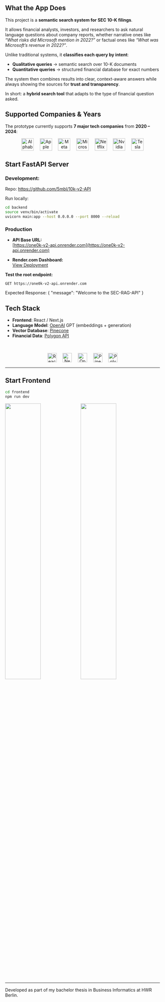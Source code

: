 
## What the App Does

This project is a **semantic search system for SEC 10-K filings**.

It allows financial analysts, investors, and researchers to ask natural language questions about company reports, whether narrative ones like *“What risks did Microsoft mention in 2022?”* or factual ones like *“What was Microsoft’s revenue in 2022?”*.

Unlike traditional systems, it **classifies each query by intent**:
- **Qualitative queries** → semantic search over 10-K documents  
- **Quantitative queries** → structured financial database for exact numbers  

The system then combines results into clear, context-aware answers while always showing the sources for **trust and transparency**.

In short: a **hybrid search tool** that adapts to the type of financial question asked.

## Supported Companies & Years

The prototype currently supports **7 major tech companies** from **2020 – 2024**:


<p align="center">
  <img src="https://upload.wikimedia.org/wikipedia/commons/2/2f/Google_2015_logo.svg" alt="Alphabet" height="40" /> &nbsp;&nbsp;&nbsp;
  <img src="https://upload.wikimedia.org/wikipedia/commons/f/fa/Apple_logo_black.svg" alt="Apple" height="40" /> &nbsp;&nbsp;&nbsp;
  <img src="https://upload.wikimedia.org/wikipedia/commons/7/7b/Meta_Platforms_Inc._logo.svg" alt="Meta" height="40" /> &nbsp;&nbsp;&nbsp;
  <img src="https://upload.wikimedia.org/wikipedia/commons/4/44/Microsoft_logo.svg" alt="Microsoft" height="40" /> &nbsp;&nbsp;&nbsp;
  <img src="https://upload.wikimedia.org/wikipedia/commons/0/08/Netflix_2015_logo.svg" alt="Netflix" height="40" /> &nbsp;&nbsp;&nbsp;
  <img src="https://upload.wikimedia.org/wikipedia/commons/a/a4/NVIDIA_logo.svg" alt="Nvidia" height="40" /> &nbsp;&nbsp;&nbsp;
  <img src="https://upload.wikimedia.org/wikipedia/commons/b/bd/Tesla_Motors.svg" alt="Tesla" height="40" />
</p>

## **Start FastAPI Server** 

### Development:
Repo: https://github.com/5mbl/10k-v2-API

Run locally:
```bash
cd backend  
source venv/bin/activate  
uvicorn main:app --host 0.0.0.0 --port 8000 --reload  
```

### Production

- **API Base URL:**  
  [https://one0k-v2-api.onrender.com](https://one0k-v2-api.onrender.com)

- **Render.com Dashboard:**  
  [View Deployment](https://dashboard.render.com/web/srv-d21bb0qdbo4c73dvr5f0/deploys/dep-d21bvo7fte5s73fee1dg)

**Test the root endpoint:**

```http
GET https://one0k-v2-api.onrender.com
```

Expected Response:
{
  "message": "Welcome to the SEC-RAG-API"
}

## Tech Stack

- **Frontend**: React / Next.js  
- **Language Model**: [OpenAI](https://openai.com/) GPT (embeddings + generation)  
- **Vector Database**: [Pinecone](https://www.pinecone.io/)  
- **Financial Data**:  [Polygon API](https://polygon.io/)  
<br><br>

<p align="center">
  <img src="https://upload.wikimedia.org/wikipedia/commons/a/a7/React-icon.svg" alt="React" height="30" /> &nbsp;&nbsp;&nbsp;
  <img src="https://upload.wikimedia.org/wikipedia/commons/2/2d/Next.js_wordmark.svg" alt="Next.js" height="30" /> &nbsp;&nbsp;&nbsp;
  <img src="https://upload.wikimedia.org/wikipedia/commons/a/af/OpenAI_logo_2025_%28wordmark%29.svg" alt="OpenAI" height="30" /> &nbsp;&nbsp;&nbsp;
  <img src="https://static.cdnlogo.com/logos/p/46/pinecone.svg" alt="Pinecone" height="30" /> &nbsp;&nbsp;&nbsp;
  <img src="https://github.com/user-attachments/assets/101f097d-1e5c-41e3-b1ae-b09e890fb652" alt="Polygon" height="30" />
</p>

---

## **Start Frontend**  
```bash
cd frontend  
npm run dev    
```   
<p float="left">
  <img src="https://github.com/user-attachments/assets/e873b25c-ffa0-4b65-86c0-a5e2fee4ba1b" width="48%" />
  <img src="https://github.com/user-attachments/assets/48b49d8e-dfb8-4feb-8cf6-c3a51cf91ea3" width="48%" />
</p>

---

Developed as part of my bachelor thesis in Business Informatics at HWR Berlin. 


